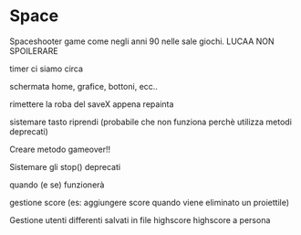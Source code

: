 # Space

Spaceshooter game come negli anni 90 nelle sale giochi.
LUCAA NON SPOILERARE

timer ci siamo circa

schermata home, grafice, bottoni, ecc..

rimettere la roba del saveX appena repainta

sistemare tasto riprendi (probabile che non funziona perchè utilizza metodi deprecati)

Creare metodo gameover!!

Sistemare gli stop() deprecati 

quando (e se) funzionerà 

gestione score (es: aggiungere score quando viene eliminato un proiettile)

Gestione utenti differenti salvati in file
highscore 
highscore a persona

